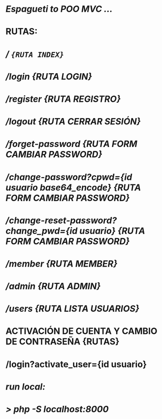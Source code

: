 # **_Espagueti to POO MVC ..._**

# RUTAS:

# */ `{RUTA INDEX}`*
# */login {RUTA LOGIN}*
# */register {RUTA REGISTRO}*
# */logout {RUTA CERRAR SESIÓN}*
# */forget-password {RUTA FORM CAMBIAR PASSWORD}*
# */change-password?cpwd={id usuario base64_encode} {RUTA FORM CAMBIAR PASSWORD}*
# */change-reset-password?change_pwd={id usuario} {RUTA FORM CAMBIAR PASSWORD}*
# */member {RUTA MEMBER}*
# */admin {RUTA ADMIN}*
# */users {RUTA LISTA USUARIOS}*

# ACTIVACIÓN DE CUENTA Y CAMBIO DE CONTRASEÑA {RUTAS}
# /login?activate_user={id usuario}


# *run local:*
# *> php -S localhost:8000*
